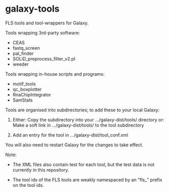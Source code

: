 galaxy-tools
============

FLS tools and tool-wrappers for Galaxy.

Tools wrapping 3rd-party software:

 * CEAS
 * fastq_screen
 * pal_finder
 * SOLiD_preprocess_filter_v2.pl
 * weeder

Tools wrapping in-house scripts and programs:

 * motif_tools
 * qc_boxplotter
 * RnaChipIntegrator
 * SamStats

Tools are organised into subdirectories; to add these to your local
Galaxy:

1. Either:
   Copy the subdirectory into your .../galaxy-dist/tools/ directory
   or:
   Make a soft link in .../galaxy-dist/tools/ to the tool subdirectory
   
2. Add an entry for the tool in .../galaxy-dist/tool_conf.xml

You will also need to restart Galaxy for the changes to take effect.

Note:

 * The XML files also contain test for each tool, but the test data is not
   currently in this repository.

 * The tool ids of the FLS tools are weakly namespaced by an "fls_" prefix
   on the tool ids.